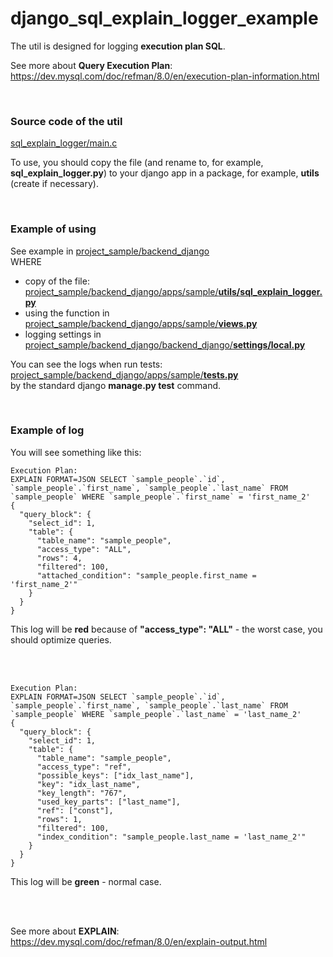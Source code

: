 # django_sql_explain_logger_example

The util is designed for logging **execution plan SQL**.  

See more about **Query Execution Plan**:  
https://dev.mysql.com/doc/refman/8.0/en/execution-plan-information.html   

<br>

### Source code of the util
[sql_explain_logger/main.c ](https://github.com/Volkova-Natalia/django_sql_explain_logger_example/blob/main/sql_explain_logger/main.py)  

To use, you should copy the file (and rename to, for example, **sql_explain_logger.py**) to your django app in a package, for example, **utils** (create if necessary).  

<br>

### Example of using
See example in [project_sample/backend_django](https://github.com/Volkova-Natalia/django_sql_explain_logger_example/tree/main/project_sample/backend_django)  
WHERE  
- copy of the file: [project_sample/backend_django/apps/sample/**utils/sql_explain_logger.py**](https://github.com/Volkova-Natalia/django_sql_explain_logger_example/blob/main/project_sample/backend_django/apps/sample/utils/sql_explain_logger.py)  
- using the function in [project_sample/backend_django/apps/sample/**views.py**](https://github.com/Volkova-Natalia/django_sql_explain_logger_example/blob/main/project_sample/backend_django/apps/sample/views.py)  
- logging settings in [project_sample/backend_django/backend_django/**settings/local.py**](https://github.com/Volkova-Natalia/django_sql_explain_logger_example/blob/main/project_sample/backend_django/backend_django/settings/local.py)  

You can see the logs when run tests: [project_sample/backend_django/apps/sample/**tests.py**](https://github.com/Volkova-Natalia/django_sql_explain_logger_example/blob/main/project_sample/backend_django/apps/sample/tests.py)  
by the standard django **manage.py test** command.  

<br>

### Example of log
You will see something like this:
```
Execution Plan:
EXPLAIN FORMAT=JSON SELECT `sample_people`.`id`, `sample_people`.`first_name`, `sample_people`.`last_name` FROM `sample_people` WHERE `sample_people`.`first_name` = 'first_name_2'
{
  "query_block": {
    "select_id": 1,
    "table": {
      "table_name": "sample_people",
      "access_type": "ALL",
      "rows": 4,
      "filtered": 100,
      "attached_condition": "sample_people.first_name = 'first_name_2'"
    }
  }
}
```
This log will be **red** because of **"access_type": "ALL"** - the worst case, you should optimize queries.  

<br>
<br>

```
Execution Plan:
EXPLAIN FORMAT=JSON SELECT `sample_people`.`id`, `sample_people`.`first_name`, `sample_people`.`last_name` FROM `sample_people` WHERE `sample_people`.`last_name` = 'last_name_2'
{
  "query_block": {
    "select_id": 1,
    "table": {
      "table_name": "sample_people",
      "access_type": "ref",
      "possible_keys": ["idx_last_name"],
      "key": "idx_last_name",
      "key_length": "767",
      "used_key_parts": ["last_name"],
      "ref": ["const"],
      "rows": 1,
      "filtered": 100,
      "index_condition": "sample_people.last_name = 'last_name_2'"
    }
  }
}
```
This log will be **green** - normal case.  

<br>
<br>

See more about **EXPLAIN**:  
https://dev.mysql.com/doc/refman/8.0/en/explain-output.html  
